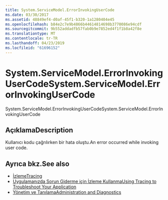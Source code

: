 ```yaml
---
title: System.ServiceModel.ErrorInvokingUserCode
ms.date: 03/30/2017
ms.assetid: 48849ef4-d0af-45f1-b320-1a1280404e45
ms.openlocfilehash: b84e2c7e9b4866b44614814698b3770086e94cdf
ms.sourcegitcommit: 9b552addadfb57fab0b9e7852ed4f1f1b8a42f8e
ms.translationtype: MT
ms.contentlocale: tr-TR
ms.lasthandoff: 04/23/2019
ms.locfileid: "61696152"
---
```

# <a name="systemservicemodelerrorinvokingusercode"></a><span data-ttu-id="ceb97-102">System.ServiceModel.ErrorInvokingUserCode</span><span class="sxs-lookup"><span data-stu-id="ceb97-102">System.ServiceModel.ErrorInvokingUserCode</span></span>
<span data-ttu-id="ceb97-103">System.ServiceModel.ErrorInvokingUserCode</span><span class="sxs-lookup"><span data-stu-id="ceb97-103">System.ServiceModel.ErrorInvokingUserCode</span></span>  
  
## <a name="description"></a><span data-ttu-id="ceb97-104">Açıklama</span><span class="sxs-lookup"><span data-stu-id="ceb97-104">Description</span></span>  
 <span data-ttu-id="ceb97-105">Kullanıcı kodu çağrılırken bir hata oluştu.</span><span class="sxs-lookup"><span data-stu-id="ceb97-105">An error occurred while invoking user code.</span></span>  
  
## <a name="see-also"></a><span data-ttu-id="ceb97-106">Ayrıca bkz.</span><span class="sxs-lookup"><span data-stu-id="ceb97-106">See also</span></span>

- [<span data-ttu-id="ceb97-107">İzleme</span><span class="sxs-lookup"><span data-stu-id="ceb97-107">Tracing</span></span>](../../../../../docs/framework/wcf/diagnostics/tracing/index.md)
- [<span data-ttu-id="ceb97-108">Uygulamanızda Sorun Giderme için İzleme Kullanma</span><span class="sxs-lookup"><span data-stu-id="ceb97-108">Using Tracing to Troubleshoot Your Application</span></span>](../../../../../docs/framework/wcf/diagnostics/tracing/using-tracing-to-troubleshoot-your-application.md)
- [<span data-ttu-id="ceb97-109">Yönetim ve Tanılama</span><span class="sxs-lookup"><span data-stu-id="ceb97-109">Administration and Diagnostics</span></span>](../../../../../docs/framework/wcf/diagnostics/index.md)
